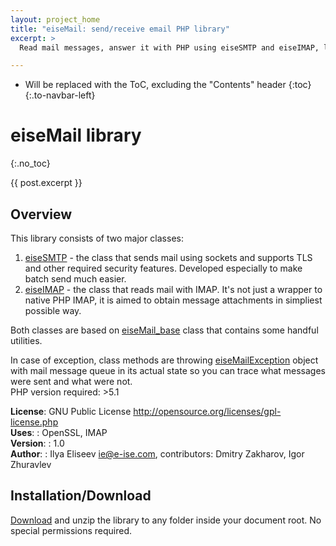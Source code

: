 ```yaml
---
layout: project_home
title: "eiseMail: send/receive email PHP library"
excerpt: >
  Read mail messages, answer it with PHP using eiseSMTP and eiseIMAP, lightweight and simple alternatives to native libraries and mail() function.

---
```


* Will be replaced with the ToC, excluding the "Contents" header
{:toc}
{:.to-navbar-left}

eiseMail library
===
{:.no_toc}

{{ post.excerpt }}

## Overview

This library consists of two major classes:
1. [eiseSMTP](#eisesmtp) - the class that sends mail using sockets and supports TLS and other required security features. Developed especially to make batch send much easier.
2. [eiseIMAP](#eiseimap) - the class that reads mail with IMAP. It's not just a wrapper to native PHP IMAP, it is aimed to obtain message attachments in simpliest possible way.

Both classes are based on [eiseMail_base](#eisemail_base) class that contains some handful utilities.

In case of exception, class methods are throwing [eiseMailException](#eisemailexception) object with mail message queue in its actual state so you can trace what messages were sent and what were not.  
PHP version required: >5.1

__License__: GNU Public License <http://opensource.org/licenses/gpl-license.php>  
__Uses__: : OpenSSL, IMAP  
__Version__: : 1.0  
__Author__: : Ilya Eliseev <ie@e-ise.com>, contributors: Dmitry Zakharov, Igor Zhuravlev

## Installation/Download

[Download](https://github.com/easyise/eiseMail/archive/master.zip) and unzip the library to any folder inside your document root. No special permissions required.